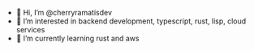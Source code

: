 - 👋 Hi, I’m @cherryramatisdev
- 👀 I’m interested in backend development, typescript, rust, lisp, cloud services
- 🌱 I’m currently learning rust and aws
